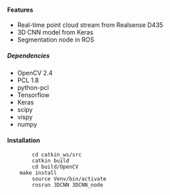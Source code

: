 #### Features
- Real-time point cloud stream from Realsense D435
- 3D CNN model from Keras
- Segmentation node in ROS

##### Dependencies
- OpenCV 2.4
- PCL 1.8
- python-pcl
- Tensorflow
- Keras
- scipy
- vispy
- numpy

#### Installation
            cd catkin_ws/src
            catkin build
            cd build/OpenCV
	    make install
            source Venv/bin/activate
            rosrun 3DCNN 3DCNN_node
